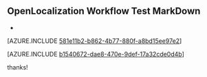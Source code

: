 ## OpenLocalization Workflow Test MarkDown
* 

[AZURE.INCLUDE [581e11b2-b862-4b77-880f-a8bd15ee97e2](calleeMd1.md)]



[AZURE.INCLUDE [b1540672-dae8-470e-9def-17a32cde0d4b](calleeMd2.md)]

 
thanks!